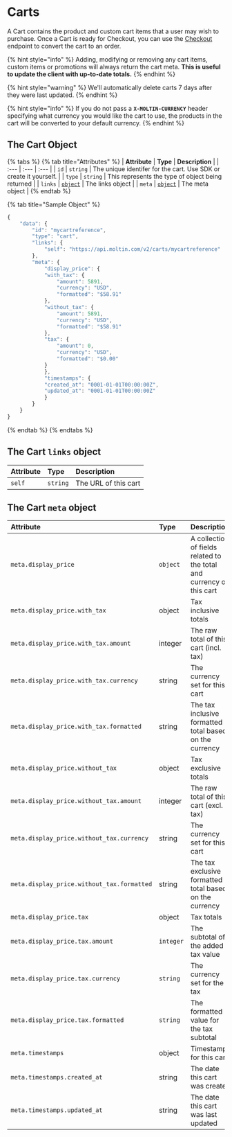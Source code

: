 # Carts

A Cart contains the product and custom cart items that a user may wish to purchase. Once a Cart is ready for Checkout, you can use the [Checkout](../checkout.md) endpoint to convert the cart to an order.

{% hint style="info" %}
Adding, modifying or removing any cart items, custom items or promotions will always return the cart meta. **This is useful to update the client with up-to-date totals.**
{% endhint %}

{% hint style="warning" %}
We'll automatically delete carts 7 days after they were last updated.
{% endhint %}

{% hint style="info" %}
If you do not pass a **`X-MOLTIN-CURRENCY`** header specifying what currency you would like the cart to use, the products in the cart will be converted to your default currency.
{% endhint %}

## The Cart Object

{% tabs %}
{% tab title="Attributes" %}
| **Attribute** | **Type** | **Description** |
| :--- | :--- | :--- |
| `id` | `string` | The unique identifer for the cart. Use SDK or create it yourself. |
| `type` | `string` | This represents the type of object being returned |
| `links` | [`object`](./#the-links-object) | The links object |
| `meta` | [`object`](./#the-meta-object) | The meta object |
{% endtab %}

{% tab title="Sample Object" %}
```javascript
{
    "data": {
        "id": "mycartreference",
        "type": "cart",
        "links": {
            "self": "https://api.moltin.com/v2/carts/mycartreference"
        },
        "meta": {
            "display_price": {
            "with_tax": {
                "amount": 5891,
                "currency": "USD",
                "formatted": "$58.91"
            },
            "without_tax": {
                "amount": 5891,
                "currency": "USD",
                "formatted": "$58.91"
            },
            "tax": {
                "amount": 0,
                "currency": "USD",
                "formatted": "$0.00"
            }
            },
            "timestamps": {
            "created_at": "0001-01-01T00:00:00Z",
            "updated_at": "0001-01-01T00:00:00Z"
            }
        }
    }
}
```
{% endtab %}
{% endtabs %}

## The Cart `links` object

| **Attribute** | **Type** | **Description** |
| :--- | :--- | :--- |
| `self` | `string` | The URL of this cart |

## The Cart `meta` object

| **Attribute** | **Type** | **Description** |
| :--- | :--- | :--- |
| `meta.display_price` | `object` | A collection of fields related to the total and currency of this cart |
| `meta.display_price.with_tax` | object | Tax inclusive totals |
| `meta.display_price.with_tax.amount` | integer | The raw total of this cart \(incl. tax\) |
| `meta.display_price.with_tax.currency` | string | The currency set for this cart |
| `meta.display_price.with_tax.formatted` | string | The tax inclusive formatted total based on the currency |
| `meta.display_price.without_tax` | object | Tax exclusive totals |
| `meta.display_price.without_tax.amount` | integer | The raw total of this cart \(excl. tax\) |
| `meta.display_price.without_tax.currency` | string | The currency set for this cart |
| `meta.display_price.without_tax.formatted` | string | The tax exclusive formatted total based on the currency |
| `meta.display_price.tax` | object | Tax totals |
| `meta.display_price.tax.amount` | `integer` | The subtotal of the added tax value |
| `meta.display_price.tax.currency` | `string` | The currency set for the tax |
| `meta.display_price.tax.formatted` | `string` | The formatted value for the tax subtotal |
| `meta.timestamps` | object | Timestamps for this cart |
| `meta.timestamps.created_at` | string | The date this cart was created |
| `meta.timestamps.updated_at` | string | The date this cart was last updated |

